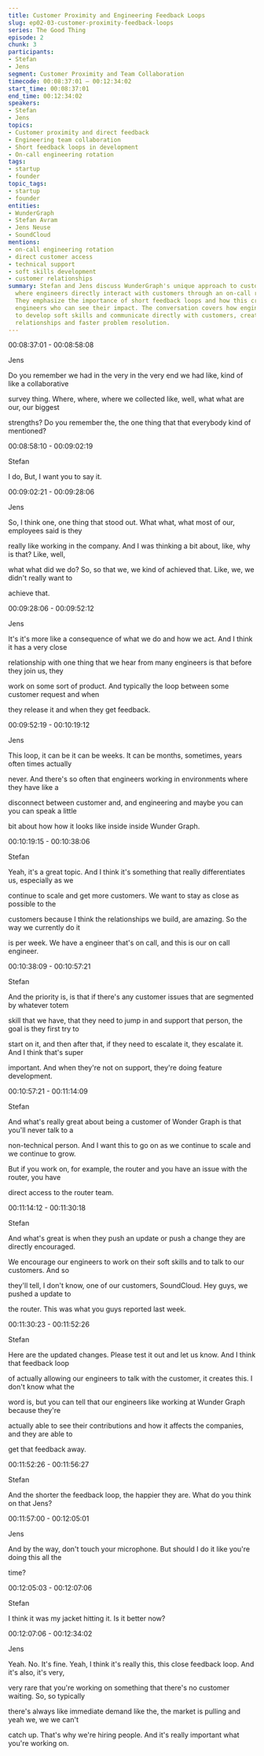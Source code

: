 ```yaml
---
title: Customer Proximity and Engineering Feedback Loops
slug: ep02-03-customer-proximity-feedback-loops
series: The Good Thing
episode: 2
chunk: 3
participants:
- Stefan
- Jens
segment: Customer Proximity and Team Collaboration
timecode: 00:08:37:01 – 00:12:34:02
start_time: 00:08:37:01
end_time: 00:12:34:02
speakers:
- Stefan
- Jens
topics:
- Customer proximity and direct feedback
- Engineering team collaboration
- Short feedback loops in development
- On-call engineering rotation
tags:
- startup
- founder
topic_tags:
- startup
- founder
entities:
- WunderGraph
- Stefan Avram
- Jens Neuse
- SoundCloud
mentions:
- on-call engineering rotation
- direct customer access
- technical support
- soft skills development
- customer relationships
summary: Stefan and Jens discuss WunderGraph's unique approach to customer proximity,
  where engineers directly interact with customers through an on-call rotation system.
  They emphasize the importance of short feedback loops and how this creates happier
  engineers who can see their impact. The conversation covers how engineers are encouraged
  to develop soft skills and communicate directly with customers, creating stronger
  relationships and faster problem resolution.
---
```


00:08:37:01 - 00:08:58:08

Jens

Do you remember we had in the very in the very end we had like, kind of like a collaborative

survey thing. Where, where, where we collected like, well, what what are our, our biggest

strengths? Do you remember the, the one thing that that everybody kind of mentioned?

00:08:58:10 - 00:09:02:19

Stefan

I do, But, I want you to say it.

00:09:02:21 - 00:09:28:06

Jens

So, I think one, one thing that stood out. What what, what most of our, employees said is they

really like working in the company. And I was thinking a bit about, like, why is that? Like, well,

what what did we do? So, so that we, we kind of achieved that. Like, we, we didn't really want to

achieve that.

00:09:28:06 - 00:09:52:12

Jens

It's it's more like a consequence of what we do and how we act. And I think it has a very close

relationship with one thing that we hear from many engineers is that before they join us, they

work on some sort of product. And typically the loop between some customer request and when

they release it and when they get feedback.

00:09:52:19 - 00:10:19:12

Jens

This loop, it can be it can be weeks. It can be months, sometimes, years often times actually

never. And there's so often that engineers working in environments where they have like a

disconnect between customer and, and engineering and maybe you can you can speak a little

bit about how how it looks like inside inside Wunder Graph.

00:10:19:15 - 00:10:38:06

Stefan

Yeah, it's a great topic. And I think it's something that really differentiates us, especially as we

continue to scale and get more customers. We want to stay as close as possible to the

customers because I think the relationships we build, are amazing. So the way we currently do it

is per week. We have a engineer that's on call, and this is our on call engineer.

00:10:38:09 - 00:10:57:21

Stefan

And the priority is, is that if there's any customer issues that are segmented by whatever totem

skill that we have, that they need to jump in and support that person, the goal is they first try to

start on it, and then after that, if they need to escalate it, they escalate it. And I think that's super

important. And when they're not on support, they're doing feature development.

00:10:57:21 - 00:11:14:09

Stefan

And what's really great about being a customer of Wonder Graph is that you'll never talk to a

non-technical person. And I want this to go on as we continue to scale and we continue to grow.

But if you work on, for example, the router and you have an issue with the router, you have

direct access to the router team.

00:11:14:12 - 00:11:30:18

Stefan

And what's great is when they push an update or push a change they are directly encouraged.

We encourage our engineers to work on their soft skills and to talk to our customers. And so

they'll tell, I don't know, one of our customers, SoundCloud. Hey guys, we pushed a update to

the router. This was what you guys reported last week.

00:11:30:23 - 00:11:52:26

Stefan

Here are the updated changes. Please test it out and let us know. And I think that feedback loop

of actually allowing our engineers to talk with the customer, it creates this. I don't know what the

word is, but you can tell that our engineers like working at Wunder Graph because they're

actually able to see their contributions and how it affects the companies, and they are able to

get that feedback away.

00:11:52:26 - 00:11:56:27

Stefan

And the shorter the feedback loop, the happier they are. What do you think on that Jens?

00:11:57:00 - 00:12:05:01

Jens

And by the way, don't touch your microphone. But should I do it like you're doing this all the

time?

00:12:05:03 - 00:12:07:06

Stefan

I think it was my jacket hitting it. Is it better now?

00:12:07:06 - 00:12:34:02

Jens

Yeah. No. It's fine. Yeah, I think it's really this, this close feedback loop. And it's also, it's very,

very rare that you're working on something that there's no customer waiting. So, so typically

there's always like immediate demand like the, the market is pulling and yeah we, we we can't

catch up. That's why we're hiring people. And it's really important what you're working on. 